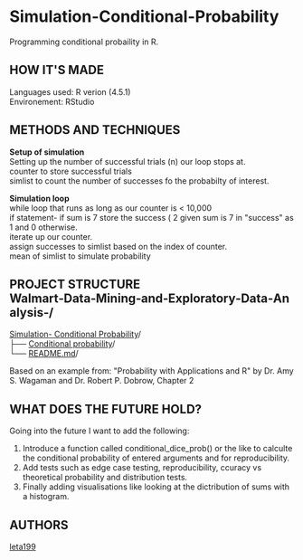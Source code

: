 # Simulation-Conditional-Probability

Programming conditional probaility in R.   

## HOW IT'S MADE 
Languages used: R verion (4.5.1)    
Environement: RStudio

## METHODS AND TECHNIQUES  
**Setup of simulation**   
Setting up the number of successful trials (n) our loop stops at.  
counter to store successful trials   
simlist to count the number of successes fo the probabilty of interest. 

**Simulation loop**  
while loop that runs  as long as our counter is < 10,000  
if statement- if sum is 7 store  the success ( 2 given sum is 7 in "success" as 1 and 0 otherwise.   
iterate up our counter.     
assign successes to simlist based on the index of counter.   
mean of simlist to simulate probability 

## PROJECT STRUCTURE Walmart‑Data‑Mining‑and‑Exploratory‑Data‑Analysis‐/     
[Simulation- Conditional Probability](https://github.com/leta199/Simulation-Conditional-Probability)/  
├── [Conditional probability](https://github.com/leta199/Simulation-Conditional-Probability/blob/main/Conditional%20probability.r)/    
└── [README.md](https://github.com/leta199/Simulation-Conditional-Probability/blob/main/README.md)/  

Based on an example from:
"Probability with Applications and R" by Dr. Amy S. Wagaman and Dr. Robert P. Dobrow, Chapter 2

## WHAT DOES THE FUTURE HOLD?  
 Going into the future I want to add the following:  
 1) Introduce a function called conditional_dice_prob() or the like to calculte the conditional probability of entered arguments and for reproducibility.  
 2) Add tests such as edge case testing, reproducibility, ccuracy vs theoretical probability and distribution tests.
 3) Finally adding visualisations like looking at the dictribution of sums with a histogram. 

## AUTHORS   
[leta199](https://github.com/leta199)  


